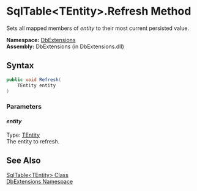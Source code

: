SqlTable&lt;TEntity>.Refresh Method
===================================
Sets all mapped members of *entity* to their most current persisted value.

**Namespace:** [DbExtensions][1]  
**Assembly:** DbExtensions (in DbExtensions.dll)

Syntax
------

```csharp
public void Refresh(
	TEntity entity
)
```

### Parameters

#### *entity*
Type: [TEntity][2]  
The entity to refresh.


See Also
--------
[SqlTable&lt;TEntity> Class][2]  
[DbExtensions Namespace][1]  

[1]: ../README.md
[2]: README.md